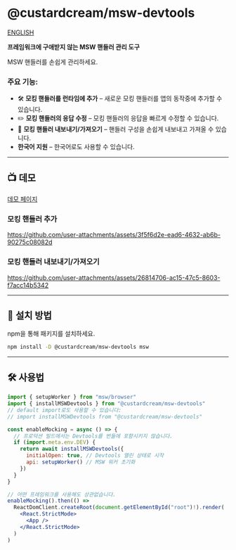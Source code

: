 # @custardcream/msw-devtools

[ENGLISH](../README.md)

**프레임워크에 구애받지 않는 MSW 핸들러 관리 도구**

MSW 핸들러를 손쉽게 관리하세요.

### 주요 기능:

- 🛠 **모킹 핸들러를 런타임에 추가** – 새로운 모킹 핸들러를 앱의 동작중에 추가할 수 있습니다.
- ✏️ **모킹 핸들러의 응답 수정** – 모킹 핸들러의 응답을 빠르게 수정할 수 있습니다.
- 🔄 **모킹 핸들러 내보내기/가져오기** – 핸들러 구성을 손쉽게 내보내고 가져올 수 있습니다.
- **한국어 지원** – 한국어로도 사용할 수 있습니다.

---

## 📺 데모

[데모 페이지](https://msw-devtools.vercel.app/)

### 모킹 핸들러 추가

https://github.com/user-attachments/assets/3f5f6d2e-ead6-4632-ab6b-90275c08082d

### 모킹 핸들러 내보내기/가져오기

https://github.com/user-attachments/assets/26814706-ac15-47c5-8603-f7acc14b5342

---

## 🚀 설치 방법

npm을 통해 패키지를 설치하세요.

```bash
npm install -D @custardcream/msw-devtools msw
```

---

## 🛠 사용법

```jsx
import { setupWorker } from "msw/browser"
import { installMSWDevtools } from "@custardcream/msw-devtools"
// default import로도 사용할 수 있습니다:
// import installMSWDevtools from "@custardcream/msw-devtools"

const enableMocking = async () => {
  // 프로덕션 빌드에서는 Devtools를 번들에 포함시키지 않습니다.
  if (import.meta.env.DEV) {
    return await installMSWDevtools({
      initialOpen: true, // Devtools 열린 상태로 시작
      api: setupWorker() // MSW 워커 초기화
    })
  }
}

// 어떤 프레임워크를 사용해도 상관없습니다.
enableMocking().then(() =>
  ReactDomClient.createRoot(document.getElementById("root")!).render(
    <React.StrictMode>
      <App />
    </React.StrictMode>
  )
)
```
